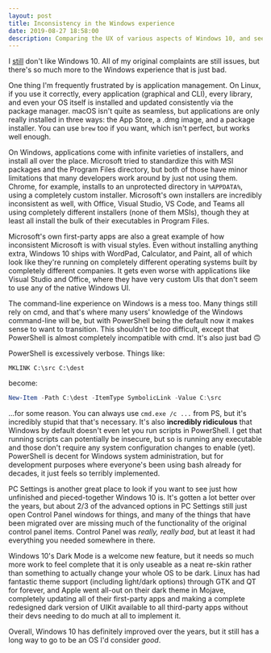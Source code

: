 ```yaml
---
layout: post
title: Inconsistency in the Windows experience
date: 2019-08-27 18:58:00
description: Comparing the UX of various aspects of Windows 10, and seeing how inconsistent the experience is.
---
```


I [still](/2017/06/20/windows-10-is-terrible/) don't like Windows 10. All of my original complaints are still issues, but there's so much more to the Windows experience that is just bad.

One thing I'm frequently frustrated by is application management. On Linux, if you use it correctly, every application (graphical and CLI), every library, and even your OS itself is installed and updated consistently via the package manager. macOS isn't quite as seamless, but applications are only really installed in three ways: the App Store, a .dmg image, and a package installer. You can use `brew` too if you want, which isn't perfect, but works well enough.

On Windows, applications come with infinite varieties of installers, and install all over the place. Microsoft tried to standardize this with MSI packages and the Program Files directory, but both of those have minor limitations that many developers work around by just not using them. Chrome, for example, installs to an unprotected directory in `%APPDATA%`, using a completely custom installer. Microsoft's own installers are incredibly inconsistent as well, with Office, Visual Studio, VS Code, and Teams all using completely different installers (none of them MSIs), though they at least all install the bulk of their executables in Program Files.

Microsoft's own first-party apps are also a great example of how inconsistent Microsoft is with visual styles. Even without installing anything extra, Windows 10 ships with WordPad, Calculator, and Paint, all of which look like they're running on completely different operating systems built by completely different companies. It gets even worse with applications like Visual Studio and Office, where they have very custom UIs that don't seem to use any of the native Windows UI.

The command-line experience on Windows is a mess too. Many things still rely on cmd, and that's where many users' knowledge of the Windows command-line will be, but with PowerShell being the default now it makes sense to want to transition. This shouldn't be *too* difficult, except that PowerShell is almost completely incompatible with cmd. It's also just bad 🙃

PowerShell is excessively verbose. Things like:

```batch
MKLINK C:\src C:\dest
```

become:

```powershell
New-Item -Path C:\dest -ItemType SymbolicLink -Value C:\src
```

...for some reason. You can always use `cmd.exe /c ...` from PS, but it's incredibly stupid that that's necessary. It's also **incredibly ridiculous** that Windows by default doesn't even let you run scripts in PowerShell. I get that running scripts can potentially be insecure, but so is running any executable and those don't require any system configuration changes to enable (yet). PowerShell is decent for Windows system administration, but for development purposes where everyone's been using bash already for decades, it just feels so terribly implemented.

PC Settings is another great place to look if you want to see just how unfinished and pieced-together Windows 10 is. It's gotten a lot better over the years, but about 2/3 of the advanced options in PC Settings still just open Control Panel windows for things, and many of the things that have been migrated over are missing much of the functionality of the original control panel items. Control Panel was *really, really bad*, but at least it had everything you needed somewhere in there.

Windows 10's Dark Mode is a welcome new feature, but it needs so much more work to feel complete that it is only useable as a neat re-skin rather than something to actually change your whole OS to be dark. Linux has had fantastic theme support (including light/dark options) through GTK and QT for forever, and Apple went all-out on their dark theme in Mojave, completely updating all of their first-party apps and making a complete redesigned dark version of UIKit available to all third-party apps without their devs needing to do much at all to implement it.

Overall, Windows 10 has definitely improved over the years, but it still has a long way to go to be an OS I'd consider *good*.
